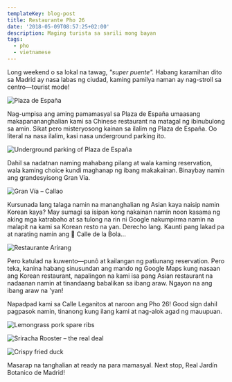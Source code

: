 ```yaml
---
templateKey: blog-post
title: Restaurante Pho 26
date: '2018-05-09T08:57:25+02:00'
description: Maging turista sa sarili mong bayan
tags:
  - pho
  - vietnamese
---
```

Long weekend o sa lokal na tawag, _"super puente"._ Habang karamihan dito sa Madrid ay nasa labas ng ciudad, kaming pamilya naman ay nag-stroll sa centro—tourist mode!

![Plaza de España](/img/fountain-pza-españa.jpg)

Nag-umpisa ang aming pamamasyal sa Plaza de España umaasang makapanananghalian kami sa Chinese restaurant na matagal ng ibinubulong sa amin. Sikat pero misteryosong kainan sa ilalim ng Plaza de España. Oo literal na nasa ilalim, kasi nasa underground parking ito.

![Underground parking of Plaza de España](/img/underground-pza-spain.jpg)

Dahil sa nadatnan naming mahabang pilang at wala kaming reservation, wala kaming choice kundi maghanap ng ibang makakainan. Binaybay namin ang grandesyisong Gran Vía.

![Gran Vía – Callao](/img/gran-via-callao.jpg)

Kursunada lang talaga namin na mananghalian ng Asian kaya naisip namin Korean kaya? May sumagi sa isipan kong nakainan namin noon kasama ng aking mga katrabaho at sa tulong na rin ni Google nakumpirma namin na malapit na kami sa Korean resto na yan. Derecho lang. Kaunti pang lakad pa at narating namin ang 📍 Calle de la Bola...

![Restaurante Arirang](/img/restaurante-arirang.jpg)

Pero katulad na kuwento—punô at kailangan ng patiunang reservation. Pero teka, kanina habang sinusundan ang mando ng Google Maps kung nasaan ang Korean restaurant, napalingon na kami isa pang Asian restaurant na nadaanan namin at tinandaang babalikan sa ibang araw. Ngayon na ang ibang araw na 'yan!

Napadpad kami sa Calle Leganitos at naroon ang Pho 26! Good sign dahil pagpasok namin, tinanong kung ilang kami at nag-alok agad ng mauupuan.

![Lemongrass pork spare ribs](/img/pork-ribs-lemongrass.jpg)

![Sriracha Rooster – the real deal](/img/sriracha-rooster.jpg)

![Crispy fried duck](/img/fried-duck.jpg)

Masarap na tanghalian at ready na para mamasyal. Next stop, Real Jardín Botanico de Madrid!
